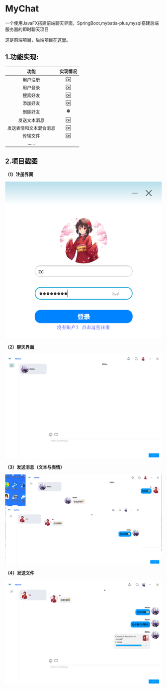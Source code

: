 # MyChat

一个使用JavaFX搭建前端聊天界面，SpringBoot,mybatis-plus,mysql搭建后端服务器的即时聊天项目

这是前端项目，后端项目[在这里](https://github.com/2023zc/MyChatSeriver)。

## 1.功能实现: 

|          功能          |  实现情况  |
| :--------------------: | :--------: |
|        用户注册        |    :ok:    |
|        用户登录        |    :ok:    |
|        搜索好友        |    :ok:    |
|        添加好友        |    :ok:    |
|        删除好友        | :no_entry: |
|      发送文本消息      |    :ok:    |
| 发送表情和文本混合消息 |    :ok:    |
|        传输文件        |    :ok:    |
|         ......         |            |

## 2.项目截图

**（1）注册界面**

![image-20250321212908226](.\img\login.png)

**（2）聊天界面**

![image-20250321212249583](.\img\chat.png)

**（3）发送消息（文本与表情）**

![image-20250321212629004](.\img\chatMessage.png)

**（4）发送文件**

![image-20250321212756982](.\img\sendImg.png)

